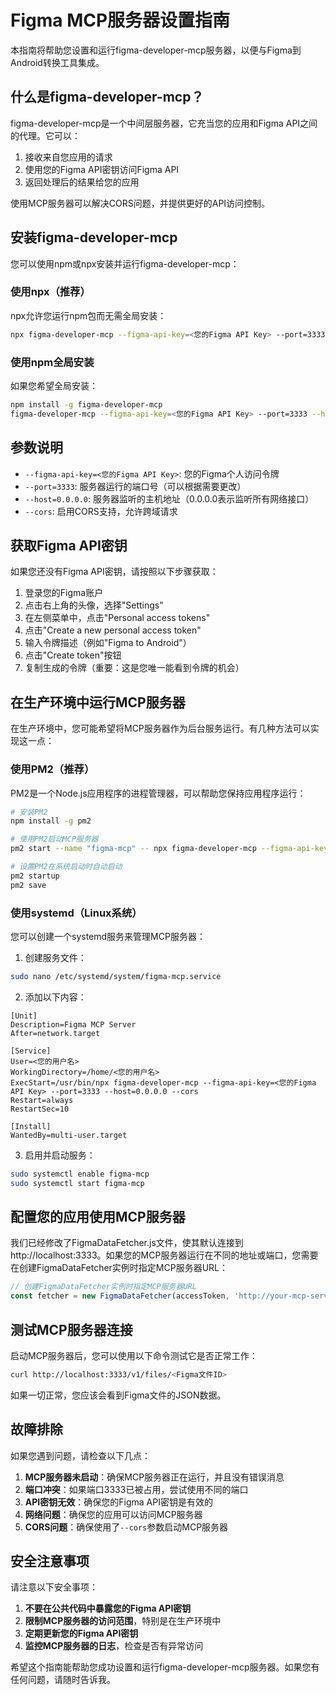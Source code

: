 # Figma MCP服务器设置指南

本指南将帮助您设置和运行figma-developer-mcp服务器，以便与Figma到Android转换工具集成。

## 什么是figma-developer-mcp？

figma-developer-mcp是一个中间层服务器，它充当您的应用和Figma API之间的代理。它可以：

1. 接收来自您应用的请求
2. 使用您的Figma API密钥访问Figma API
3. 返回处理后的结果给您的应用

使用MCP服务器可以解决CORS问题，并提供更好的API访问控制。

## 安装figma-developer-mcp

您可以使用npm或npx安装并运行figma-developer-mcp：

### 使用npx（推荐）

npx允许您运行npm包而无需全局安装：

```bash
npx figma-developer-mcp --figma-api-key=<您的Figma API Key> --port=3333 --host=0.0.0.0 --cors
```

### 使用npm全局安装

如果您希望全局安装：

```bash
npm install -g figma-developer-mcp
figma-developer-mcp --figma-api-key=<您的Figma API Key> --port=3333 --host=0.0.0.0 --cors
```

## 参数说明

- `--figma-api-key=<您的Figma API Key>`: 您的Figma个人访问令牌
- `--port=3333`: 服务器运行的端口号（可以根据需要更改）
- `--host=0.0.0.0`: 服务器监听的主机地址（0.0.0.0表示监听所有网络接口）
- `--cors`: 启用CORS支持，允许跨域请求

## 获取Figma API密钥

如果您还没有Figma API密钥，请按照以下步骤获取：

1. 登录您的Figma账户
2. 点击右上角的头像，选择"Settings"
3. 在左侧菜单中，点击"Personal access tokens"
4. 点击"Create a new personal access token"
5. 输入令牌描述（例如"Figma to Android"）
6. 点击"Create token"按钮
7. 复制生成的令牌（重要：这是您唯一能看到令牌的机会）

## 在生产环境中运行MCP服务器

在生产环境中，您可能希望将MCP服务器作为后台服务运行。有几种方法可以实现这一点：

### 使用PM2（推荐）

PM2是一个Node.js应用程序的进程管理器，可以帮助您保持应用程序运行：

```bash
# 安装PM2
npm install -g pm2

# 使用PM2启动MCP服务器
pm2 start --name "figma-mcp" -- npx figma-developer-mcp --figma-api-key=<您的Figma API Key> --port=3333 --host=0.0.0.0 --cors

# 设置PM2在系统启动时自动启动
pm2 startup
pm2 save
```

### 使用systemd（Linux系统）

您可以创建一个systemd服务来管理MCP服务器：

1. 创建服务文件：

```bash
sudo nano /etc/systemd/system/figma-mcp.service
```

2. 添加以下内容：

```
[Unit]
Description=Figma MCP Server
After=network.target

[Service]
User=<您的用户名>
WorkingDirectory=/home/<您的用户名>
ExecStart=/usr/bin/npx figma-developer-mcp --figma-api-key=<您的Figma API Key> --port=3333 --host=0.0.0.0 --cors
Restart=always
RestartSec=10

[Install]
WantedBy=multi-user.target
```

3. 启用并启动服务：

```bash
sudo systemctl enable figma-mcp
sudo systemctl start figma-mcp
```

## 配置您的应用使用MCP服务器

我们已经修改了FigmaDataFetcher.js文件，使其默认连接到http://localhost:3333。如果您的MCP服务器运行在不同的地址或端口，您需要在创建FigmaDataFetcher实例时指定MCP服务器URL：

```javascript
// 创建FigmaDataFetcher实例时指定MCP服务器URL
const fetcher = new FigmaDataFetcher(accessToken, 'http://your-mcp-server:3333');
```

## 测试MCP服务器连接

启动MCP服务器后，您可以使用以下命令测试它是否正常工作：

```bash
curl http://localhost:3333/v1/files/<Figma文件ID>
```

如果一切正常，您应该会看到Figma文件的JSON数据。

## 故障排除

如果您遇到问题，请检查以下几点：

1. **MCP服务器未启动**：确保MCP服务器正在运行，并且没有错误消息
2. **端口冲突**：如果端口3333已被占用，尝试使用不同的端口
3. **API密钥无效**：确保您的Figma API密钥是有效的
4. **网络问题**：确保您的应用可以访问MCP服务器
5. **CORS问题**：确保使用了`--cors`参数启动MCP服务器

## 安全注意事项

请注意以下安全事项：

1. **不要在公共代码中暴露您的Figma API密钥**
2. **限制MCP服务器的访问范围**，特别是在生产环境中
3. **定期更新您的Figma API密钥**
4. **监控MCP服务器的日志**，检查是否有异常访问

希望这个指南能帮助您成功设置和运行figma-developer-mcp服务器。如果您有任何问题，请随时告诉我。
